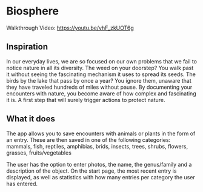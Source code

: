 # Biosphere
Walkthrough Video:
https://youtu.be/vhF_zkUOT6g

## Inspiration
In our everyday lives, we are so focused on our own problems that we fail to notice nature in all its diversity. The weed on your doorstep? You walk past it without seeing the fascinating mechanism it uses to spread its seeds. The birds by the lake that pass by once a year? You ignore them, unaware that they have traveled hundreds of miles without pause. 
By documenting your encounters with nature, you become aware of how complex and fascinating it is. A first step that will surely trigger actions to protect nature.

## What it does
The app allows you to save encounters with animals or plants in the form of an entry. These are then saved in one of the following categories:
mammals, fish, reptiles, amphibias, brids, insects, trees, shrubs, flowers, grasses, fruits/vegetables

The user has the option to enter photos, the name, the genus/family and a description of the object. On the start page, the most recent entry is displayed, as well as statistics with how many entries per category the user has entered. 

